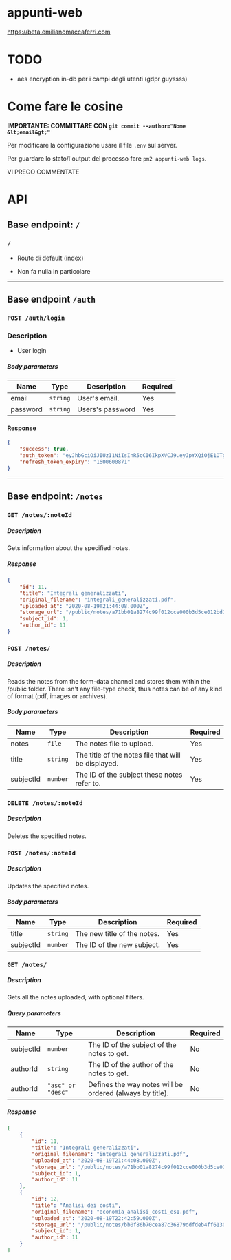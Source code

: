 
# appunti-web

https://beta.emilianomaccaferri.com

# TODO

* aes encryption in-db per i campi degli utenti (gdpr guyssss)
  

# Come fare le cosine

**IMPORTANTE: COMMITTARE CON `git commit --author="Nome &lt;email&gt;"`**<br>

Per modificare la configurazione usare il file `.env` sul server.<br>

Per guardare lo stato/l'output del processo fare `pm2 appunti-web logs`.<br>

VI PREGO COMMENTATE<br>

# API
## Base endpoint: `/`
### `/`

* Route di default (index)

* Non fa nulla in particolare
---
## Base endpoint `/auth`

### `POST /auth/login`
### Description
* User login
##### Body parameters

| Name | Type | Description | Required
| ---- | ---- | ----------- | --------
| email | `string` | User's email. | Yes
| password | `string` | Users's password | Yes

#### Response
```json
{
    "success": true,
    "auth_token": "eyJhbGciOiJIUzI1NiIsInR5cCI6IkpXVCJ9.eyJpYXQiOjE1OTgwMDg4NzAsImV4cCI6MTU5ODAxNjA3MH0.iA76ces4ebpK22cInRSQP2sq5L29EKD-4JeyO7T_2H8",
    "refresh_token_expiry": "1600600871"
}
```
---
## Base endpoint: `/notes`

### `GET /notes/:noteId`

##### Description
Gets information about the specified notes.

##### Response
```json
{
    "id": 11,
    "title": "Integrali generalizzati",
    "original_filename": "integrali_generalizzati.pdf",
    "uploaded_at": "2020-08-19T21:44:08.000Z",
    "storage_url": "/public/notes/a71bb01a8274c99f012cce000b3d5ce012bd195d3eb2bf36362bb6bf6c5a834eacafee82f9dbde2e9986a97aec5e4791689f92702a8ca6593c02083a85c87457.pdf",
    "subject_id": 1,
    "author_id": 11
}
```

### `POST /notes/`

##### Description

Reads the notes from the form-data channel and stores them within the /public folder.
There isn't any file-type check, thus notes can be of any kind of format (pdf, images or archives).

##### Body parameters
| Name | Type | Description | Required
| ---- | ---- | ----------- | --------
| notes | `file` | The notes file to upload. | Yes
| title | `string` | The title of the notes file that will be displayed. | Yes
| subjectId | `number` | The ID of the subject these notes refer to. | Yes

### `DELETE /notes/:noteId`

##### Description
Deletes the specified notes.

### `POST /notes/:noteId`

##### Description
Updates the specified notes. 

##### Body parameters
| Name | Type | Description | Required
| ---- | ---- | ----------- | --------
| title | `string` | The new title of the notes. | Yes
| subjectId | `number` | The ID of the new subject. | Yes

### `GET /notes/`

##### Description

Gets all the notes uploaded, with optional filters.

##### Query parameters

| Name | Type | Description | Required
| ---- | ---- | ----------- | --------
| subjectId | `number` | The ID of the subject of the notes to get. | No
| authorId | `string` | The ID of the author of the notes to get. | No
| authorId | `"asc" or "desc"`| Defines the way notes will be ordered (always by title). | No

##### Response
```json
[
    {
        "id": 11,
        "title": "Integrali generalizzati",
        "original_filename": "integrali_generalizzati.pdf",
        "uploaded_at": "2020-08-19T21:44:08.000Z",
        "storage_url": "/public/notes/a71bb01a8274c99f012cce000b3d5ce012bd195d3eb2bf36362bb6bf6c5a834eacafee82f9dbde2e9986a97aec5e4791689f92702a8ca6593c02083a85c87457.pdf",
        "subject_id": 1,
        "author_id": 11
    },
    {
        "id": 12,
        "title": "Analisi dei costi",
        "original_filename": "economia_analisi_costi_es1.pdf",
        "uploaded_at": "2020-08-19T22:42:59.000Z",
        "storage_url": "/public/notes/bb0f86b70cea87c36879ddfdeb4ff61309cf2c6c242ea771ac4648168b99285667f2c223c87abed698f4fd9888bd75190853599e899cf0f6dca10b54653f4308.pdf",
        "subject_id": 1,
        "author_id": 11
    }
]
```
